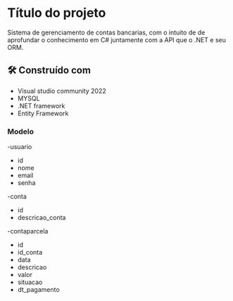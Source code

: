 # Título do projeto

Sistema de gerenciamento de contas bancarias, com o intuito de de aprofundar o conhecimento em C# juntamente com a API que o .NET e seu ORM.

## 🛠️ Construído com

* Visual studio community 2022
* MYSQL
* .NET framework
* Entity Framework

### Modelo

-usuario
* id
* nome
* email
* senha

-conta
* id
* descricao_conta
  

-contaparcela
* id
* id_conta
* data
* descricao
* valor
* situacao
* dt_pagamento
